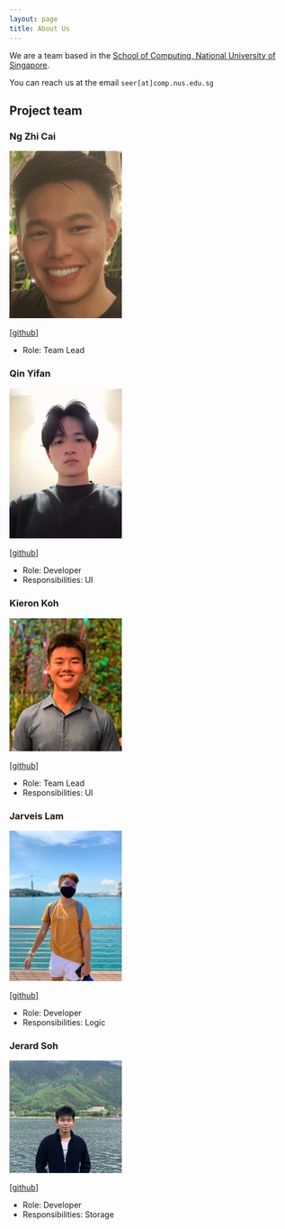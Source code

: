 ```yaml
---
layout: page
title: About Us
---
```


We are a team based in the [School of Computing, National University of Singapore](http://www.comp.nus.edu.sg).

You can reach us at the email `seer[at]comp.nus.edu.sg`

## Project team

### Ng Zhi Cai

<img src="images/nhzaci.png" width="200px">

[[github](https://github.com/nhzaci)]

- Role: Team Lead

### Qin Yifan

<img src="images/toahi.png" width="200px">

[[github](http://github.com/toahi)]

* Role: Developer
* Responsibilities: UI

### Kieron Koh

<img src="images/kieron560.png" width="200px">

[[github](http://github.com/kieron560)]

- Role: Team Lead
- Responsibilities: UI

### Jarveis Lam

<img src="images/jrvslam.png" width="200px">

[[github](http://github.com/jrvslam)]

* Role: Developer
* Responsibilities: Logic

### Jerard Soh

<img src="images/jerardsoh.png" width="200px">

[[github](http://github.com/jerardsoh)]

- Role: Developer
- Responsibilities: Storage
